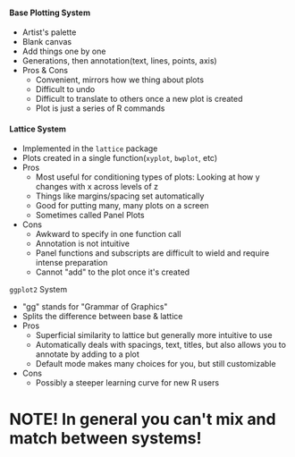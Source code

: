 #### Base Plotting System
- Artist's palette
- Blank canvas
- Add things one by one
- Generations, then annotation(text, lines, points, axis)
- Pros & Cons
	- Convenient, mirrors how we thing about plots
	- Difficult to undo
	- Difficult to translate to others once a new plot is created
	- Plot is just a series of R commands


#### Lattice System
- Implemented in the `lattice` package
- Plots created in a single function(`xyplot`, `bwplot`, etc)
- Pros
	- Most useful for conditioning types of plots: Looking at how y changes with x across levels of z
	- Things like margins/spacing set automatically
	- Good for putting many, many plots on a screen
	- Sometimes called Panel Plots
- Cons
	- Awkward to specify in one function call
	- Annotation is not intuitive
	- Panel functions and subscripts are difficult to wield and require intense preparation
	- Cannot "add" to the plot once it's created

`ggplot2` System
- "gg" stands for "Grammar of Graphics"
- Splits the difference between base & lattice
- Pros
	- Superficial similarity to lattice but generally more intuitive to use
	- Automatically deals with spacings, text, titles, but also allows you to annotate by adding to a plot
	- Default mode makes many choices for you, but still customizable
- Cons
	- Possibly a steeper learning curve for new R users

# NOTE! In general you can't mix and match between systems!